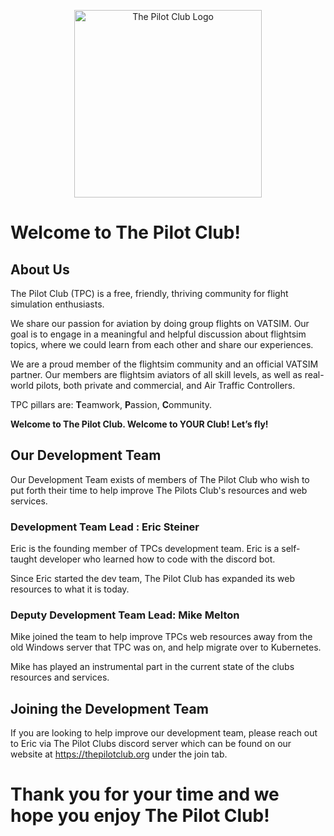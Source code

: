 <p align="center"><a href="https://thepilotclub.org" target="_blank"><img src="https://static1.squarespace.com/static/614689d3918044012d2ac1b4/t/616ff36761fabc72642806e3/1634726781251/TPC_FullColor_TransparentBg_1280x1024_72dpi.png" width="300" alt="The Pilot Club Logo"></a></p>

# Welcome to The Pilot Club!

## About Us

The Pilot Club (TPC) is a free, friendly, thriving community for flight simulation enthusiasts.

We share our passion for aviation by doing group flights on VATSIM. Our goal is to engage in a meaningful and helpful discussion about flightsim topics, where we could learn from each other and share our experiences.

We are a proud member of the flightsim community and an official VATSIM partner. Our members are flightsim aviators of all skill levels, as well as real-world pilots, both private and commercial, and Air Traffic Controllers.

TPC pillars are: **T**eamwork, **P**assion, **C**ommunity.

**Welcome to The Pilot Club. Welcome to YOUR Club! Let’s fly!**

## Our Development Team

Our Development Team exists of members of The Pilot Club who wish to put forth their time to help improve The Pilots Club's resources and web services.

### Development Team Lead : Eric Steiner

Eric is the founding member of TPCs development team. Eric is a self-taught developer who learned how to code with the discord bot.

Since Eric started the dev team, The Pilot Club has expanded its web resources to what it is today.

### Deputy Development Team Lead: Mike Melton

Mike joined the team to help improve TPCs web resources away from the old Windows server that TPC was on, and help migrate over to Kubernetes.

Mike has played an instrumental part in the current state of the clubs resources and services.

## Joining the Development Team

If you are looking to help improve our development team, please reach out to Eric via The Pilot Clubs discord server which can be found on our website at https://thepilotclub.org under the join tab.


# Thank you for your time and we hope you enjoy The Pilot Club! 